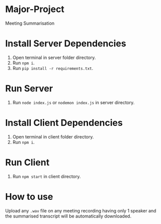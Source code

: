# Major-Project
Meeting Summarisation

# Install Server Dependencies
1. Open terminal in server folder directory.
2. Run `npm i`.
3. Run `pip install -r requirements.txt`.

# Run Server
1. Run `node index.js` or `nodemon index.js` in server directory.

# Install Client Dependencies
1. Open terminal in client folder directory.
2. Run `npm i`.

# Run Client
1. Run `npm start` in client directory.

# How to use
Upload any `.wav` file on any meeting recording having only 1 speaker and the summarised transcript will be automatically downloaded.
